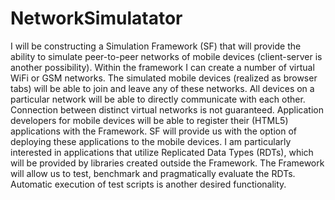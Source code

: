 # NetworkSimulatator
I will be constructing a Simulation Framework (SF) that will provide the ability to simulate peer-to-peer networks of mobile devices (client-server is another possibility). 
Within the framework I can create a number of virtual WiFi or GSM networks. The simulated mobile devices (realized as browser tabs) will be able to join and leave any of these networks. All devices on a particular network will be able to directly communicate with each other. Connection between distinct virtual networks is not guaranteed. Application developers for mobile devices will be able to register their (HTML5) applications with the Framework. SF will provide us with the option of deploying these applications to the mobile devices. I am particularly interested in applications that utilize Replicated Data Types (RDTs), which will be provided by libraries created outside the Framework. The Framework will allow us to test, benchmark and pragmatically evaluate the RDTs. 
Automatic execution of test scripts is another desired functionality.

